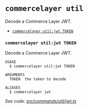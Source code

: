 `commercelayer util`
====================

Decode a Commerce Layer JWT.

* [`commercelayer util:jwt TOKEN`](#commercelayer-utiljwt-token)

### `commercelayer util:jwt TOKEN`

Decode a Commerce Layer JWT.

```
USAGE
  $ commercelayer util:jwt TOKEN

ARGUMENTS
  TOKEN  the token to decode

ALIASES
  $ commercelayer jwt
```

_See code: [src/commands/util/jwt.ts](https://github.com/commercelayer/commercelayer-cli/blob/v1.0.4/src/commands/util/jwt.ts)_
